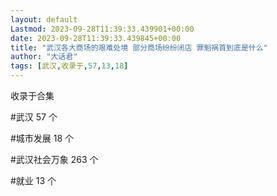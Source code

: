 ```yaml
---
layout: default
Lastmod: 2023-09-28T11:39:33.439901+00:00
date: 2023-09-28T11:39:33.439845+00:00
title: "武汉各大商场的艰难处境 部分商场纷纷闭店 罪魁祸首到底是什么"
author: "大话君"
tags: [武汉,收录于,57,13,18]
---
```


收录于合集

#武汉 57 个

#城市发展 18 个

#武汉社会万象 263 个

#就业 13 个

